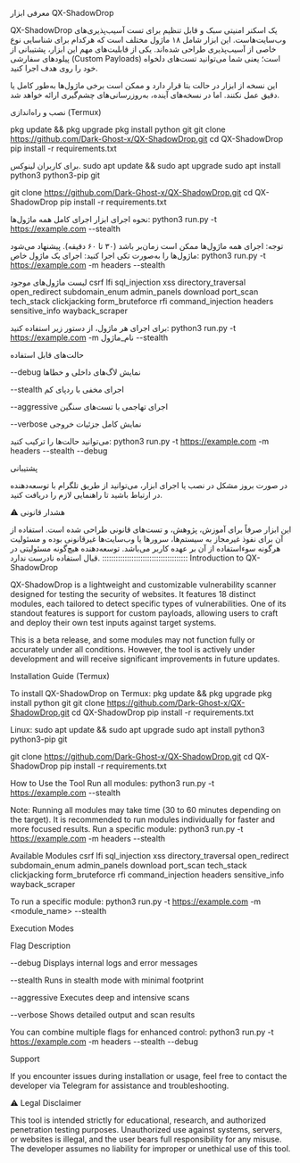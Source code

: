 معرفی ابزار QX-ShadowDrop

QX-ShadowDrop یک اسکنر امنیتی سبک و قابل تنظیم برای تست آسیب‌پذیری‌های وب‌سایت‌هاست. این ابزار شامل ۱۸ ماژول مختلف است که هرکدام برای شناسایی نوع خاصی از آسیب‌پذیری طراحی شده‌اند. یکی از قابلیت‌های مهم این ابزار، پشتیبانی از پیلودهای سفارشی (Custom Payloads) است؛ یعنی شما می‌توانید تست‌های دلخواه خود را روی هدف اجرا کنید.

 این نسخه از ابزار در حالت بتا قرار دارد و ممکن است برخی ماژول‌ها به‌طور کامل یا دقیق عمل نکنند. اما در نسخه‌های آینده، به‌روزرسانی‌های چشم‌گیری ارائه خواهد شد.

 نصب و راه‌اندازی (Termux)

pkg update && pkg upgrade
pkg install python git
git clone https://github.com/Dark-Ghost-x/QX-ShadowDrop.git
cd QX-ShadowDrop
pip install -r requirements.txt

برای کاربران لینوکس.
sudo apt update && sudo apt upgrade
sudo apt install python3 python3-pip git

git clone https://github.com/Dark-Ghost-x/QX-ShadowDrop.git
cd QX-ShadowDrop
pip install -r requirements.txt

 نحوه اجرای ابزار
اجرای کامل همه ماژول‌ها:
python3 run.py -t https://example.com --stealth


توجه: اجرای همه ماژول‌ها ممکن است زمان‌بر باشد (۳۰ تا ۶۰ دقیقه). پیشنهاد می‌شود ماژول‌ها را به‌صورت تکی اجرا کنید:
اجرای یک ماژول خاص:
python3 run.py -t https://example.com -m headers --stealth


 لیست ماژول‌های موجود
csrf
lfi
sql_injection
xss
directory_traversal
open_redirect
subdomain_enum
admin_panels
download
port_scan
tech_stack
clickjacking
form_bruteforce
rfi
command_injection
headers
sensitive_info
wayback_scraper


 برای اجرای هر ماژول، از دستور زیر استفاده کنید:
python3 run.py -t https://example.com -m نام_ماژول --stealth


حالت‌های قابل استفاده

--debug
نمایش لاگ‌های داخلی و خطاها


--stealth
اجرای مخفی با ردپای کم


--aggressive
اجرای تهاجمی با تست‌های سنگین


--verbose
نمایش کامل جزئیات خروجی




 می‌توانید حالت‌ها را ترکیب کنید:
python3 run.py -t https://example.com -m headers --stealth --debug


 پشتیبانی

در صورت بروز مشکل در نصب یا اجرای ابزار، می‌توانید از طریق تلگرام با توسعه‌دهنده در ارتباط باشید تا راهنمایی لازم را دریافت کنید.

⚠️ هشدار قانونی

این ابزار صرفاً برای آموزش، پژوهش، و تست‌های قانونی طراحی شده است. استفاده از آن برای نفوذ غیرمجاز به سیستم‌ها، سرورها یا وب‌سایت‌ها غیرقانونی بوده و مسئولیت هرگونه سوءاستفاده از آن بر عهده کاربر می‌باشد. توسعه‌دهنده هیچ‌گونه مسئولیتی در قبال استفاده نادرست ندارد.
::::::::::::::::::::::::::::::::::::::
Introduction to QX-ShadowDrop

QX-ShadowDrop is a lightweight and customizable vulnerability scanner designed for testing the security of websites. It features 18 distinct modules, each tailored to detect specific types of vulnerabilities. One of its standout features is support for custom payloads, allowing users to craft and deploy their own test inputs against target systems.

This is a beta release, and some modules may not function fully or accurately under all conditions. However, the tool is actively under development and will receive significant improvements in future updates.

 Installation Guide (Termux)

To install QX-ShadowDrop on Termux:
pkg update && pkg upgrade
pkg install python git
git clone https://github.com/Dark-Ghost-x/QX-ShadowDrop.git
cd QX-ShadowDrop
pip install -r requirements.txt

Linux:
sudo apt update && sudo apt upgrade
sudo apt install python3 python3-pip git

git clone https://github.com/Dark-Ghost-x/QX-ShadowDrop.git
cd QX-ShadowDrop
pip install -r requirements.txt

 How to Use the Tool
Run all modules:
python3 run.py -t https://example.com --stealth


 Note: Running all modules may take time (30 to 60 minutes depending on the target). It is recommended to run modules individually for faster and more focused results.
Run a specific module:
python3 run.py -t https://example.com -m headers --stealth


 Available Modules
csrf
lfi
sql_injection
xss
directory_traversal
open_redirect
subdomain_enum
admin_panels
download
port_scan
tech_stack
clickjacking
form_bruteforce
rfi
command_injection
headers
sensitive_info
wayback_scraper


To run a specific module:
python3 run.py -t https://example.com -m <module_name> --stealth


 Execution Modes



Flag
Description




--debug
Displays internal logs and error messages


--stealth
Runs in stealth mode with minimal footprint


--aggressive
Executes deep and intensive scans


--verbose
Shows detailed output and scan results




You can combine multiple flags for enhanced control:
python3 run.py -t https://example.com -m headers --stealth --debug


 Support

If you encounter issues during installation or usage, feel free to contact the developer via Telegram for assistance and troubleshooting.

⚠️ Legal Disclaimer

This tool is intended strictly for educational, research, and authorized penetration testing purposes. Unauthorized use against systems, servers, or websites is illegal, and the user bears full responsibility for any misuse. The developer assumes no liability for improper or unethical use of this tool.
